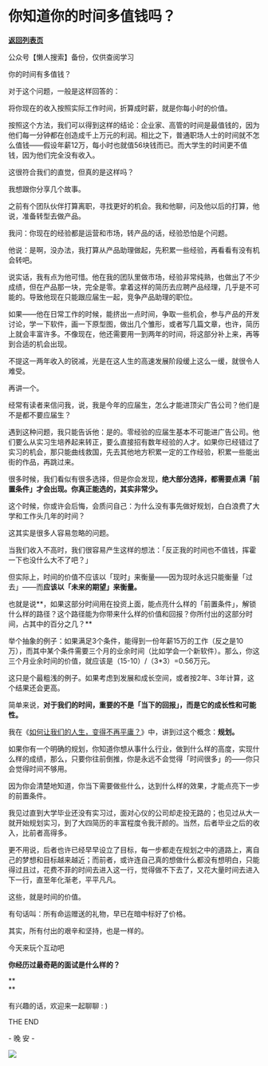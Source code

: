 # 你知道你的时间多值钱吗？

[**返回列表页**](/gzh/L先生说)

公众号【懒人搜索】备份，仅供查阅学习

  

你的时间有多值钱？  
  
对于这个问题，一般是这样回答的：

将你现在的收入按照实际工作时间，折算成时薪，就是你每小时的价值。  
  
按照这个方法，我们可以得到这样的结论：企业家、高管的时间是最值钱的，因为他们每一分钟都在创造成千上万元的利润。相比之下，普通职场人士的时间就不怎么值钱——假设年薪12万，每小时也就值56块钱而已。而大学生的时间更不值钱，因为他们完全没有收入。  
  
这很符合我们的直觉，但真的是这样吗？  
  
我想跟你分享几个故事。  
  
之前有个团队伙伴打算离职，寻找更好的机会。我和他聊，问及他以后的打算，他说，准备转型去做产品。  
  
我问：你现在的经验都是运营和市场，转产品的话，经验恐怕是个问题。  
  
他说：是啊，没办法，我打算从产品助理做起，先积累一些经验，再看看有没有机会转吧。  
  
说实话，我有点为他可惜。他在我的团队里做市场，经验非常纯熟，也做出了不少成绩，但在产品那一块，完全是零。拿着这样的简历去应聘产品经理，几乎是不可能的。导致他现在只能跟应届生一起，竞争产品助理的职位。  
  
如果——他在日常工作的时候，能挤出一点时间，争取一些机会，参与产品的开发讨论，学一下软件，画一下原型图，做出几个雏形，或者写几篇文章，也许，简历上就会丰富许多。不像现在，他还需要用一到两年的时间，将这部分补上来，再等到合适的机会出现。  
  
不提这一两年收入的锐减，光是在这人生的高速发展阶段缓上这么一缓，就很令人难受。  
  
再讲一个。  
  
经常有读者来信问我，说，我是今年的应届生，怎么才能进顶尖广告公司？他们是不是都不要应届生？  
  
遇到这种问题，我只能告诉他：是的。零经验的应届生基本不可能进广告公司。他们要么从实习生培养起来转正，要么直接招有数年经验的人才。如果你已经错过了实习的机会，那只能曲线救国，先去其他地方积累一定的工作经验，积累一些能出街的作品，再跳过来。  
  
很多时候，我们看似有很多选择，但是你会发现，**绝大部分选择，都需要点满「前置条件」才会出现。你真正能选的，其实非常少。**  
  
这个时候，你或许会后悔，会质问自己：为什么没有事先做好规划，白白浪费了大学和工作头几年的时间？  
  
这其实是很多人容易忽略的问题。  
  
当我们收入不高时，我们很容易产生这样的想法：「反正我的时间也不值钱，挥霍一下也没什么大不了吧？」  
  
但实际上，时间的价值不应该以「现时」来衡量——因为现时永远只能衡量「过去」——而**应该以「未来的期望」来衡量。**  
  
也就是说**，如果这部分时间用在投资上面，能点亮什么样的「前置条件」，解锁什么样的路径？这个路径能为你带来什么样的价值和回报？你所付出的这部分时间，占其中的百分之几？**  
  
举个抽象的例子：如果满足3个条件，能得到一份年薪15万的工作（反之是10万），而其中某个条件需要三个月的业余时间（比如学会一个新软件）。那么，你这三个月业余时间的价值，就应该是（15-10）/（3*3）=0.56万元。  
  

这只是个最粗浅的例子。如果考虑到发展和成长空间，或者按2年、3年计算，这个结果还会更高。  

  
简单来说，**对于我们的时间，重要的不是「当下的回报」，而是它的成长性和可能性。**  
  
我在《[如何让我们的人生，变得不再平庸？](http://mp.weixin.qq.com/s?__biz=MzAxNTY0NjEzNg==&mid=2247483711&idx=1&sn=e4e5dbc8ab4efd1b857682ac4c34e1a0&scene=21#wechat_redirect)》中，讲到过这个概念：**规划。**  
  
如果你有一个明确的规划，你知道你想从事什么行业，做到什么样的高度，实现什么样的成绩，那么，只要你往前倒推，你是永远不会觉得「时间很多」的——你只会觉得时间不够用。  
  
因为你会清楚地知道，你当下需要做些什么，达到什么样的效果，才能点亮下一步的前置条件。  
  
我见过直到大学毕业还没有实习过，面对心仪的公司却走投无路的；也见过从大一就开始规划实习，到了大四简历的丰富程度令我汗颜的。当然，后者毕业之后的收入，比前者高得多。  
  
更不用说，后者也许已经早早设立了目标，每一步都走在规划之中的道路上，离自己的梦想和目标越来越近；而前者，或许连自己真的想做什么都没有想明白，只能得过且过，花费不菲的时间去进入这一行，觉得做不下去了，又花大量时间去进入下一行，直至年化渐老，平平凡凡。  
  
这些，就是时间的价值。  
  
有句话叫：所有命运赠送的礼物，早已在暗中标好了价格。

  

其实，所有付出的艰辛和坚持，也是一样的。  

  

  

今天来玩个互动吧  

  

**你经历过最奇葩的面试是什么样的？**

**  
**

有兴趣的话，欢迎来一起聊聊 : )

  

  

THE END

\- 晚 安 -

  

  

![](http://mmbiz.qpic.cn/mmbiz_png/yWXmuSFeCk08RCNWDh5B0MsQbSFU5cpPKicfbGCFbk2bqhRTrPiaylLL3aARBwFYn0ElpCasKPlJGw3ib0g7NTgbQ/0?wx_fmt=gif)  
  

  

